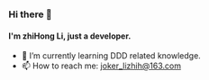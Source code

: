 ### Hi there 👋

#### I'm zhiHong Li, just a developer.
<!--
**OnePieceJoker/OnePieceJoker** is a ✨ _special_ ✨ repository because its `README.md` (this file) appears on your GitHub profile.

Here are some ideas to get you started:

- 🔭 I’m currently working on ...
- 🌱 I’m currently learning ...
- 👯 I’m looking to collaborate on ...
- 🤔 I’m looking for help with ...
- 💬 Ask me about Git
- 📫 How to reach me: joker_lizhih@163.com
- 😄 Pronouns: ...
- ⚡ Fun fact: ...
-->
- 🌱 I’m currently learning DDD related knowledge.
- 📫 How to reach me: joker_lizhih@163.com

